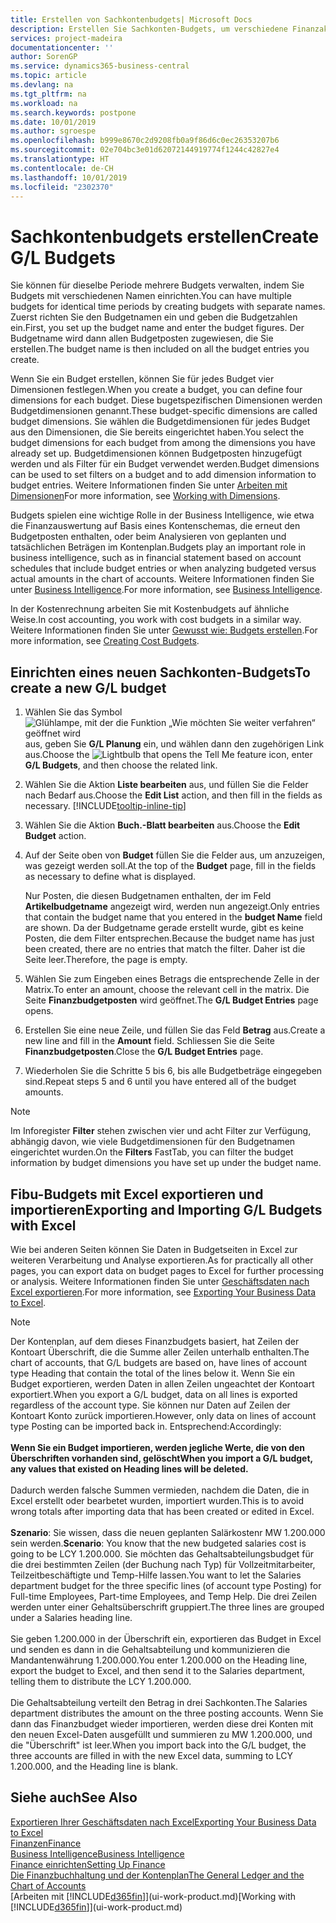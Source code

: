 ```yaml
---
title: Erstellen von Sachkontenbudgets| Microsoft Docs
description: Erstellen Sie Sachkonten-Budgets, um verschiedene Finanzaktivitäten zu prognostizieren und Dimensionen zu den einzelnen Intelligence-Zwecken zuzuordnen.
services: project-madeira
documentationcenter: ''
author: SorenGP
ms.service: dynamics365-business-central
ms.topic: article
ms.devlang: na
ms.tgt_pltfrm: na
ms.workload: na
ms.search.keywords: postpone
ms.date: 10/01/2019
ms.author: sgroespe
ms.openlocfilehash: b999e8670c2d9208fb0a9f86d6c0ec26353207b6
ms.sourcegitcommit: 02e704bc3e01d62072144919774f1244c42827e4
ms.translationtype: HT
ms.contentlocale: de-CH
ms.lasthandoff: 10/01/2019
ms.locfileid: "2302370"
---
```

# <a name="create-gl-budgets"></a><span data-ttu-id="71f79-103">Sachkontenbudgets erstellen</span><span class="sxs-lookup"><span data-stu-id="71f79-103">Create G/L Budgets</span></span>
<span data-ttu-id="71f79-104">Sie können für dieselbe Periode mehrere Budgets verwalten, indem Sie Budgets mit verschiedenen Namen einrichten.</span><span class="sxs-lookup"><span data-stu-id="71f79-104">You can have multiple budgets for identical time periods by creating budgets with separate names.</span></span> <span data-ttu-id="71f79-105">Zuerst richten Sie den Budgetnamen ein und geben die Budgetzahlen ein.</span><span class="sxs-lookup"><span data-stu-id="71f79-105">First, you set up the budget name and enter the budget figures.</span></span> <span data-ttu-id="71f79-106">Der Budgetname wird dann allen Budgetposten zugewiesen, die Sie erstellen.</span><span class="sxs-lookup"><span data-stu-id="71f79-106">The budget name is then included on all the budget entries you create.</span></span>  

<span data-ttu-id="71f79-107">Wenn Sie ein Budget erstellen, können Sie für jedes Budget vier Dimensionen festlegen.</span><span class="sxs-lookup"><span data-stu-id="71f79-107">When you create a budget, you can define four dimensions for each budget.</span></span> <span data-ttu-id="71f79-108">Diese bugetspezifischen Dimensionen werden Budgetdimensionen genannt.</span><span class="sxs-lookup"><span data-stu-id="71f79-108">These budget-specific dimensions are called budget dimensions.</span></span> <span data-ttu-id="71f79-109">Sie wählen die Budgetdimensionen für jedes Budget aus den Dimensionen, die Sie bereits eingerichtet haben.</span><span class="sxs-lookup"><span data-stu-id="71f79-109">You select the budget dimensions for each budget from among the dimensions you have already set up.</span></span> <span data-ttu-id="71f79-110">Budgetdimensionen können Budgetposten hinzugefügt werden und als Filter für ein Budget verwendet werden.</span><span class="sxs-lookup"><span data-stu-id="71f79-110">Budget dimensions can be used to set filters on a budget and to add dimension information to budget entries.</span></span> <span data-ttu-id="71f79-111">Weitere Informationen finden Sie unter [Arbeiten mit Dimensionen](finance-dimensions.md)</span><span class="sxs-lookup"><span data-stu-id="71f79-111">For more information, see [Working with Dimensions](finance-dimensions.md).</span></span>

<span data-ttu-id="71f79-112">Budgets spielen eine wichtige Rolle in der Business Intelligence, wie etwa die Finanzauswertung auf Basis eines Kontenschemas, die erneut den Budgetposten enthalten, oder beim Analysieren von geplanten und tatsächlichen Beträgen im Kontenplan.</span><span class="sxs-lookup"><span data-stu-id="71f79-112">Budgets play an important role in business intelligence, such as in financial statement based on account schedules that include budget entries or when analyzing budgeted versus actual amounts in the chart of accounts.</span></span> <span data-ttu-id="71f79-113">Weitere Informationen finden Sie unter [Business Intelligence](bi.md).</span><span class="sxs-lookup"><span data-stu-id="71f79-113">For more information, see [Business Intelligence](bi.md).</span></span>

<span data-ttu-id="71f79-114">In der Kostenrechnung arbeiten Sie mit Kostenbudgets auf ähnliche Weise.</span><span class="sxs-lookup"><span data-stu-id="71f79-114">In cost accounting, you work with cost budgets in a similar way.</span></span> <span data-ttu-id="71f79-115">Weitere Informationen finden Sie unter [Gewusst wie: Budgets erstellen](finance-create-cost-budgets.md).</span><span class="sxs-lookup"><span data-stu-id="71f79-115">For more information, see [Creating Cost Budgets](finance-create-cost-budgets.md).</span></span>    

## <a name="to-create-a-new-gl-budget"></a><span data-ttu-id="71f79-116">Einrichten eines neuen Sachkonten-Budgets</span><span class="sxs-lookup"><span data-stu-id="71f79-116">To create a new G/L budget</span></span>  
1. <span data-ttu-id="71f79-117">Wählen Sie das Symbol ![Glühlampe, mit der die Funktion „Wie möchten Sie weiter verfahren“ geöffnet wird](media/ui-search/search_small.png "Wie möchten Sie weiter verfahren?") aus, geben Sie **G/L Planung** ein, und wählen dann den zugehörigen Link aus.</span><span class="sxs-lookup"><span data-stu-id="71f79-117">Choose the ![Lightbulb that opens the Tell Me feature](media/ui-search/search_small.png "Tell me what you want to do") icon, enter **G/L Budgets**, and then choose the related link.</span></span>  
2. <span data-ttu-id="71f79-118">Wählen Sie die Aktion **Liste bearbeiten** aus, und füllen Sie die Felder nach Bedarf aus.</span><span class="sxs-lookup"><span data-stu-id="71f79-118">Choose the **Edit List** action, and then fill in the fields as necessary.</span></span> [!INCLUDE[tooltip-inline-tip](includes/tooltip-inline-tip_md.md)]  
3. <span data-ttu-id="71f79-119">Wählen Sie die Aktion **Buch.-Blatt bearbeiten** aus.</span><span class="sxs-lookup"><span data-stu-id="71f79-119">Choose the **Edit Budget** action.</span></span>
4. <span data-ttu-id="71f79-120">Auf der Seite oben von **Budget** füllen Sie die Felder aus, um anzuzeigen, was gezeigt werden soll.</span><span class="sxs-lookup"><span data-stu-id="71f79-120">At the top of the **Budget** page, fill in the fields as necessary to define what is displayed.</span></span>  

    <span data-ttu-id="71f79-121">Nur Posten, die diesen Budgetnamen enthalten, der im Feld **Artikelbudgetname** angezeigt wird, werden nun angezeigt.</span><span class="sxs-lookup"><span data-stu-id="71f79-121">Only entries that contain the budget name that you entered in the **budget Name** field are shown.</span></span> <span data-ttu-id="71f79-122">Da der Budgetname gerade erstellt wurde, gibt es keine Posten, die dem Filter entsprechen.</span><span class="sxs-lookup"><span data-stu-id="71f79-122">Because the budget name has just been created, there are no entries that match the filter.</span></span> <span data-ttu-id="71f79-123">Daher ist die Seite leer.</span><span class="sxs-lookup"><span data-stu-id="71f79-123">Therefore, the page is empty.</span></span>  
5. <span data-ttu-id="71f79-124">Wählen Sie zum Eingeben eines Betrags die entsprechende Zelle in der Matrix.</span><span class="sxs-lookup"><span data-stu-id="71f79-124">To enter an amount, choose the relevant cell in the matrix.</span></span> <span data-ttu-id="71f79-125">Die Seite **Finanzbudgetposten** wird geöffnet.</span><span class="sxs-lookup"><span data-stu-id="71f79-125">The **G/L Budget Entries** page opens.</span></span>  
6. <span data-ttu-id="71f79-126">Erstellen Sie eine neue Zeile, und füllen Sie das Feld **Betrag** aus.</span><span class="sxs-lookup"><span data-stu-id="71f79-126">Create a new line and fill in the **Amount** field.</span></span> <span data-ttu-id="71f79-127">Schliessen Sie die Seite **Finanzbudgetposten**.</span><span class="sxs-lookup"><span data-stu-id="71f79-127">Close the **G/L Budget Entries** page.</span></span>  
7. <span data-ttu-id="71f79-128">Wiederholen Sie die Schritte 5 bis 6, bis alle Budgetbeträge eingegeben sind.</span><span class="sxs-lookup"><span data-stu-id="71f79-128">Repeat steps 5 and 6 until you have entered all of the budget amounts.</span></span>  

> [!NOTE]  
>  <span data-ttu-id="71f79-129">Im Inforegister  **Filter** stehen zwischen vier und acht Filter zur Verfügung, abhängig davon, wie viele  Budgetdimensionen für den Budgetnamen eingerichtet wurden.</span><span class="sxs-lookup"><span data-stu-id="71f79-129">On the **Filters** FastTab, you can filter the budget information by budget dimensions you have set up under the budget name.</span></span>

## <a name="exporting-and-importing-gl-budgets-with-excel"></a><span data-ttu-id="71f79-130">Fibu-Budgets mit Excel exportieren und importieren</span><span class="sxs-lookup"><span data-stu-id="71f79-130">Exporting and Importing G/L Budgets with Excel</span></span>
<span data-ttu-id="71f79-131">Wie bei anderen Seiten können Sie Daten in Budgetseiten in Excel zur weiteren Verarbeitung und Analyse exportieren.</span><span class="sxs-lookup"><span data-stu-id="71f79-131">As for practically all other pages, you can export data on budget pages to Excel for further processing or analysis.</span></span> <span data-ttu-id="71f79-132">Weitere Informationen finden Sie unter [Geschäftsdaten nach Excel exportieren](about-export-data.md).</span><span class="sxs-lookup"><span data-stu-id="71f79-132">For more information, see [Exporting Your Business Data to Excel](about-export-data.md).</span></span>

> [!NOTE]
> <span data-ttu-id="71f79-133">Der Kontenplan, auf dem dieses Finanzbudgets basiert, hat Zeilen der Kontoart Überschrift, die die Summe aller Zeilen unterhalb enthalten.</span><span class="sxs-lookup"><span data-stu-id="71f79-133">The chart of accounts, that G/L budgets are based on, have lines of account type Heading that contain the total of the lines below it.</span></span> <span data-ttu-id="71f79-134">Wenn Sie ein Budget  exportieren, werden Daten in allen Zeilen ungeachtet der Kontoart exportiert.</span><span class="sxs-lookup"><span data-stu-id="71f79-134">When you export a G/L budget, data on all lines is exported regardless of the account type.</span></span> <span data-ttu-id="71f79-135">Sie können nur Daten auf Zeilen der Kontoart Konto zurück importieren.</span><span class="sxs-lookup"><span data-stu-id="71f79-135">However, only data on lines of account type Posting can be imported back in.</span></span> <span data-ttu-id="71f79-136">Entsprechend:</span><span class="sxs-lookup"><span data-stu-id="71f79-136">Accordingly:</span></span> <br /><br /> <span data-ttu-id="71f79-137">**Wenn Sie ein Budget importieren, werden jegliche Werte, die von den Überschriften vorhanden sind, gelöscht**</span><span class="sxs-lookup"><span data-stu-id="71f79-137">**When you import a G/L budget, any values that existed on Heading lines will be deleted.**</span></span> <br /><br /> <span data-ttu-id="71f79-138">Dadurch werden falsche Summen vermieden, nachdem die Daten, die in Excel erstellt oder bearbetet wurden, importiert wurden.</span><span class="sxs-lookup"><span data-stu-id="71f79-138">This is to avoid wrong totals after importing data that has been created or edited in Excel.</span></span><br /><br /> <span data-ttu-id="71f79-139">**Szenario**: Sie wissen, dass die neuen geplanten Salärkostenr MW 1.200.000 sein werden.</span><span class="sxs-lookup"><span data-stu-id="71f79-139">**Scenario**: You know that the new budgeted salaries cost is going to be LCY 1.200.000.</span></span> <span data-ttu-id="71f79-140">Sie möchten das Gehaltsabteilungsbudget für die drei bestimmten Zeilen (der Buchung nach Typ) für Vollzeitmitarbeiter, Teilzeitbeschäftigte und Temp-Hilfe lassen.</span><span class="sxs-lookup"><span data-stu-id="71f79-140">You want to let the Salaries department budget for the three specific lines (of account type Posting) for Full-time Employees, Part-time Employees, and Temp Help.</span></span> <span data-ttu-id="71f79-141">Die drei Zeilen werden unter einer Gehaltsüberschrift gruppiert.</span><span class="sxs-lookup"><span data-stu-id="71f79-141">The three lines are grouped under a Salaries heading line.</span></span><br /><br /><span data-ttu-id="71f79-142">Sie geben 1.200.000 in der Überschrift ein, exportieren das Budget in Excel und senden es dann in die Gehaltsabteilung und kommunizieren die Mandantenwährung 1.200.000.</span><span class="sxs-lookup"><span data-stu-id="71f79-142">You enter 1.200.000 on the Heading line, export the budget to Excel, and then send it to the Salaries department, telling them to distribute the LCY 1.200.000.</span></span><br /><br /> <span data-ttu-id="71f79-143">Die Gehaltsabteilung verteilt den Betrag in drei Sachkonten.</span><span class="sxs-lookup"><span data-stu-id="71f79-143">The Salaries department distributes the amount on the three posting accounts.</span></span> <span data-ttu-id="71f79-144">Wenn Sie dann das Finanzbudget wieder importieren, werden diese drei Konten mit den neuen Excel-Daten ausgefüllt und summieren zu MW 1.200.000, und die "Überschrift" ist leer.</span><span class="sxs-lookup"><span data-stu-id="71f79-144">When you import back into the G/L budget, the three accounts are filled in with the new Excel data, summing to LCY 1.200.000, and the Heading line is blank.</span></span>

## <a name="see-also"></a><span data-ttu-id="71f79-145">Siehe auch</span><span class="sxs-lookup"><span data-stu-id="71f79-145">See Also</span></span>
[<span data-ttu-id="71f79-146">Exportieren Ihrer Geschäftsdaten nach Excel</span><span class="sxs-lookup"><span data-stu-id="71f79-146">Exporting Your Business Data to Excel</span></span>](about-export-data.md)  
[<span data-ttu-id="71f79-147">Finanzen</span><span class="sxs-lookup"><span data-stu-id="71f79-147">Finance</span></span>](finance.md)  
[<span data-ttu-id="71f79-148">Business Intelligence</span><span class="sxs-lookup"><span data-stu-id="71f79-148">Business Intelligence</span></span>](bi.md)  
[<span data-ttu-id="71f79-149">Finance einrichten</span><span class="sxs-lookup"><span data-stu-id="71f79-149">Setting Up Finance</span></span>](finance-setup-finance.md)  
[<span data-ttu-id="71f79-150">Die Finanzbuchhaltung und der Kontenplan</span><span class="sxs-lookup"><span data-stu-id="71f79-150">The General Ledger and the Chart of Accounts</span></span>](finance-general-ledger.md)  
<span data-ttu-id="71f79-151">[Arbeiten mit [!INCLUDE[d365fin](includes/d365fin_md.md)]](ui-work-product.md)</span><span class="sxs-lookup"><span data-stu-id="71f79-151">[Working with [!INCLUDE[d365fin](includes/d365fin_md.md)]](ui-work-product.md)</span></span>  
